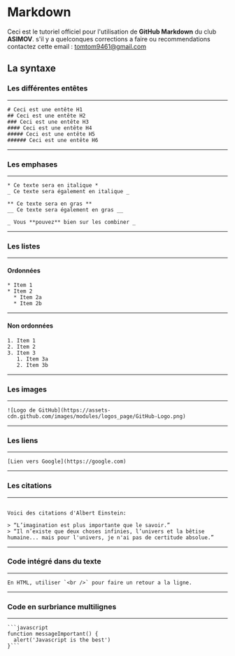 # Markdown
Ceci est le tutoriel officiel pour l'utilisation de **GitHub Markdown** du club **ASIMOV**. s'il y a quelconques corrections a faire ou recommendations contactez cette email : 
[tomtom9461@gmail.com](#tomtom9461@gmail.com)

## La syntaxe

### Les différentes entêtes

****



```
# Ceci est une entête H1
## Ceci est une entête H2
### Ceci est une entête H3
#### Ceci est une entête H4
##### Ceci est une entête H5
###### Ceci est une entête H6

```
****

### Les emphases

****

```
* Ce texte sera en italique *
_ Ce texte sera également en italique _

** Ce texte sera en gras **
__ Ce texte sera également en gras __

_ Vous **pouvez** bien sur les combiner _

```
****

### Les listes

****

#### Ordonnées


```
* Item 1
* Item 2
  * Item 2a
  * Item 2b

```

****

#### Non ordonnées


```
1. Item 1
2. Item 2
3. Item 3
   1. Item 3a
   2. Item 3b

```

****

### Les images

****

```
![Logo de GitHub](https://assets-cdn.github.com/images/modules/logos_page/GitHub-Logo.png)

```

**** 

### Les liens

****

```
[Lien vers Google](https://google.com)

```

****

### Les citations

****

```

Voici des citations d'Albert Einstein:

> “L’imagination est plus importante que le savoir.”
> “Il n’existe que deux choses infinies, l’univers et la bêtise humaine... mais pour l'univers, je n'ai pas de certitude absolue.”

```

****

### Code intégré dans du texte

****

```
En HTML, utiliser `<br />` pour faire un retour a la ligne.

```

****

### Code en surbriance multilignes

****

```
```javascript
function messageImportant() {
  alert('Javascript is the best')
}```
```






